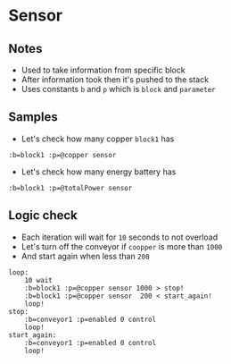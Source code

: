 # Sensor

## Notes
* Used to take information from specific block
* After information took then it's pushed to the stack
* Uses constants `b` and `p` which is `block` and `parameter`


## Samples
* Let's check how many copper `block1` has
```
:b=block1 :p=@copper sensor
```
* Let's check how many energy battery has
```
:b=block1 :p=@totalPower sensor
```


## Logic check
* Each iteration will wait for `10` seconds to not overload
* Let's turn off the conveyor if `coopper` is more than `1000`
* And start again when less than `200`
```
loop:
    10 wait
    :b=block1 :p=@copper sensor 1000 > stop!
    :b=block1 :p=@copper sensor  200 < start_again!
    loop!
stop:
    :b=conveyor1 :p=enabled 0 control
    loop!
start_again:
    :b=conveyor1 :p=enabled 0 control
    loop!
```